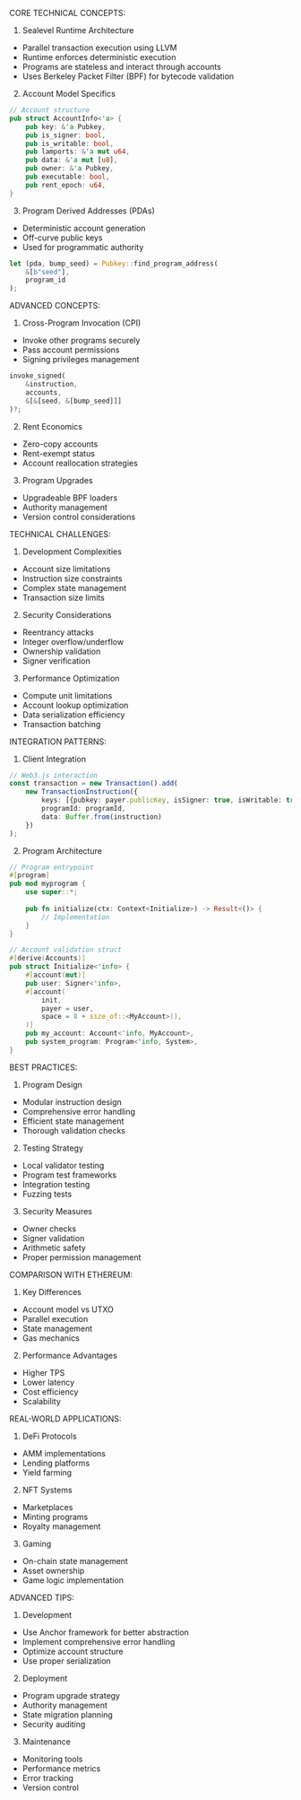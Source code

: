 
CORE TECHNICAL CONCEPTS:

1. Sealevel Runtime Architecture
- Parallel transaction execution using LLVM
- Runtime enforces deterministic execution
- Programs are stateless and interact through accounts
- Uses Berkeley Packet Filter (BPF) for bytecode validation

2. Account Model Specifics
```rust
// Account structure
pub struct AccountInfo<'a> {
    pub key: &'a Pubkey,
    pub is_signer: bool,
    pub is_writable: bool,
    pub lamports: &'a mut u64,
    pub data: &'a mut [u8],
    pub owner: &'a Pubkey,
    pub executable: bool,
    pub rent_epoch: u64,
}
```

3. Program Derived Addresses (PDAs)
- Deterministic account generation
- Off-curve public keys
- Used for programmatic authority
```rust
let (pda, bump_seed) = Pubkey::find_program_address(
    &[b"seed"],
    program_id
);
```

ADVANCED CONCEPTS:

1. Cross-Program Invocation (CPI)
- Invoke other programs securely
- Pass account permissions
- Signing privileges management
```rust
invoke_signed(
    &instruction,
    accounts,
    &[&[seed, &[bump_seed]]]
)?;
```

2. Rent Economics
- Zero-copy accounts
- Rent-exempt status
- Account reallocation strategies

3. Program Upgrades
- Upgradeable BPF loaders
- Authority management
- Version control considerations

TECHNICAL CHALLENGES:

1. Development Complexities
- Account size limitations
- Instruction size constraints
- Complex state management
- Transaction size limits

2. Security Considerations
- Reentrancy attacks
- Integer overflow/underflow
- Ownership validation
- Signer verification

3. Performance Optimization
- Compute unit limitations
- Account lookup optimization
- Data serialization efficiency
- Transaction batching

INTEGRATION PATTERNS:

1. Client Integration
```typescript
// Web3.js interaction
const transaction = new Transaction().add(
    new TransactionInstruction({
        keys: [{pubkey: payer.publicKey, isSigner: true, isWritable: true}],
        programId: programId,
        data: Buffer.from(instruction)
    })
);
```

2. Program Architecture
```rust
// Program entrypoint
#[program]
pub mod myprogram {
    use super::*;
    
    pub fn initialize(ctx: Context<Initialize>) -> Result<()> {
        // Implementation
    }
}

// Account validation struct
#[derive(Accounts)]
pub struct Initialize<'info> {
    #[account(mut)]
    pub user: Signer<'info>,
    #[account(
        init,
        payer = user,
        space = 8 + size_of::<MyAccount>(),
    )]
    pub my_account: Account<'info, MyAccount>,
    pub system_program: Program<'info, System>,
}
```

BEST PRACTICES:

1. Program Design
- Modular instruction design
- Comprehensive error handling
- Efficient state management
- Thorough validation checks

2. Testing Strategy
- Local validator testing
- Program test frameworks
- Integration testing
- Fuzzing tests

3. Security Measures
- Owner checks
- Signer validation
- Arithmetic safety
- Proper permission management

COMPARISON WITH ETHEREUM:

1. Key Differences
- Account model vs UTXO
- Parallel execution
- State management
- Gas mechanics

2. Performance Advantages
- Higher TPS
- Lower latency
- Cost efficiency
- Scalability

REAL-WORLD APPLICATIONS:

1. DeFi Protocols
- AMM implementations
- Lending platforms
- Yield farming

2. NFT Systems
- Marketplaces
- Minting programs
- Royalty management

3. Gaming
- On-chain state management
- Asset ownership
- Game logic implementation

ADVANCED TIPS:

1. Development
- Use Anchor framework for better abstraction
- Implement comprehensive error handling
- Optimize account structure
- Use proper serialization

2. Deployment
- Program upgrade strategy
- Authority management
- State migration planning
- Security auditing

3. Maintenance
- Monitoring tools
- Performance metrics
- Error tracking
- Version control

